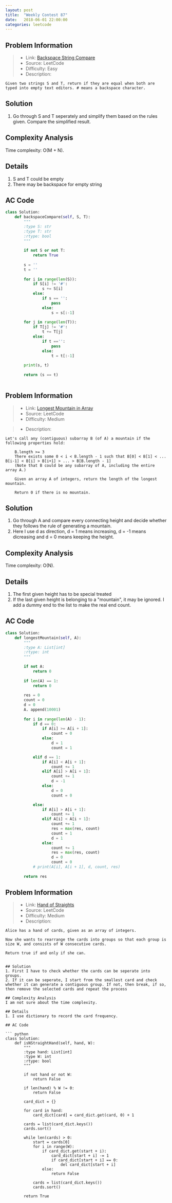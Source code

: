 ```yaml
---
layout: post
title:  "Weekly Contest 87"
date:   2018-06-01 22:00:00
categories: leetcode
---
```



## Problem Information

> * Link: [Backspace String Compare](https://leetcode.com/problems/backspace-string-compare/description/)
> * Source: LeetCode
> * Difficulty: Easy
> * Description:
```
Given two strings S and T, return if they are equal when both are typed into empty text editors. # means a backspace character.
```

## Solution
1. Go through S and T seperately and simplify them based on the rules given. Compare the simplified result.

## Complexity Analysis
Time complexity: O(M + N). 

## Details
1. S and T could be empty
2. There may be backspace for empty string

## AC Code

``` python
class Solution:
    def backspaceCompare(self, S, T):
        """
        :type S: str
        :type T: str
        :rtype: bool
        """
        
        if not S or not T:
            return True
        
        s = ''
        t = ''
        
        for i in range(len(S)):
            if S[i] != '#':
                s += S[i]
            else:
                if s == '':
                    pass
                else:
                    s = s[:-1]
        
        for j in range(len(T)):
            if T[j] != '#':
                t += T[j]
            else:
                if t =='':
                    pass
                else:
                    t = t[:-1]
                    
        print(s, t)
        
        return (s == t)
                    
```

## Problem Information

> * Link: [Longest Mountain in Array](https://leetcode.com/contest/weekly-contest-87/problems/longest-mountain-in-array/)
> * Source: LeetCode
> * Difficulty: Medium

> * Description:

```
Let's call any (contiguous) subarray B (of A) a mountain if the following properties hold:

	B.length >= 3
	There exists some 0 < i < B.length - 1 such that B[0] < B[1] < ... B[i-1] < B[i] > B[i+1] > ... > B[B.length - 1]
	(Note that B could be any subarray of A, including the entire array A.)

	Given an array A of integers, return the length of the longest mountain. 

	Return 0 if there is no mountain.
```

## Solution
1. Go through A and compare every connecting height and decide whether they follows the rule of generating a mountain.
2. Here I use d as direction, d = 1 means increasing, d = -1 means dicreasing and d = 0 means keeping the height.

## Complexity Analysis
Time complexity: O(N). 

## Details
1. The first given height has to be special treated
2. If the last given height is belonging to a "mountain", it may be ignored. I add a dummy end to the list to make the real end count.

## AC Code

``` python
class Solution:
    def longestMountain(self, A):
        """
        :type A: List[int]
        :rtype: int
        """
        
        if not A:
            return 0
        
        if len(A) == 1:
            return 0
        
        res = 0
        count = 0
        d = 0
        A. append(10001)
        
        for i in range(len(A) - 1):
            if d == 0:
                if A[i] >= A[i + 1]:
                    count = 0
                else:
                    d = 1
                    count = 1

            elif d == 1:
                if A[i] < A[i + 1]:
                    count += 1
                elif A[i] > A[i + 1]:
                    count += 1
                    d = -1
                else:
                    d = 0
                    count = 0

            else:
                if A[i] > A[i + 1]:
                    count += 1
                elif A[i] < A[i + 1]:
                    count += 1
                    res = max(res, count)
                    count = 1
                    d = 1
                else:
                    count += 1
                    res = max(res, count)
                    d = 0
                    count = 0
            # print(A[i], A[i + 1], d, count, res)
                    
        return res                  
```

## Problem Information

> * Link: [Hand of Straights](https://leetcode.com/contest/weekly-contest-87/problems/hand-of-straights/)
> * Source: LeetCode
> * Difficulty: Medium
> * Description:

```
Alice has a hand of cards, given as an array of integers.

Now she wants to rearrange the cards into groups so that each group is size W, and consists of W consecutive cards.

Return true if and only if she can.
```

```

## Solution
1. First I have to check whether the cards can be seperate into groups.
2. If it can be seperate, I start from the smallest card and check whether it can generate a contiguous group. If not, then break, if so, then remove the selected cards and repeat the process

## Complexity Analysis
I am not sure about the time complexity.

## Details
1. I use dictionary to record the card frequency.

## AC Code

``` python
class Solution:
    def isNStraightHand(self, hand, W):
        """
        :type hand: List[int]
        :type W: int
        :rtype: bool
        """
        
        if not hand or not W:
            return False
        
        if len(hand) % W != 0:
            return False
        
        card_dict = {}
        
        for card in hand:
            card_dict[card] = card_dict.get(card, 0) + 1
            
        cards = list(card_dict.keys())
        cards.sort()
        
        while len(cards) > 0:
            start = cards[0]
            for i in range(W):
                if card_dict.get(start + i):
                    card_dict[start + i] -= 1
                    if card_dict[start + i] == 0:
                        del card_dict[start + i]
                else:
                    return False
            
            cards = list(card_dict.keys())
            cards.sort()
            
        return True            
```





[jekyll-docs]: https://jekyllrb.com/docs/home
[jekyll-gh]:   https://github.com/jekyll/jekyll
[jekyll-talk]: https://talk.jekyllrb.com/

